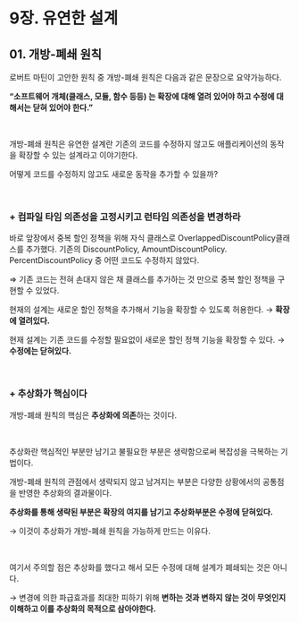 # 9장. 유연한 설계

## 01. 개방-폐쇄 원칙

로버트 마틴이 고안한 원칙 중 개방-폐쇄 원칙은 다음과 같은 문장으로 요약가능하다.

**“소프트웨어 개체(클래스, 모듈, 함수 등등) 는 확장에 대해 열려 있어야 하고 수정에 대해서는 닫혀 있어야 한다.”**

<br>

개방-폐쇄 원칙은 유연한 설계란 기존의 코드를 수정하지 않고도 애플리케이션의 동작을 확장할 수 있는 설계라고 이야기한다. 

어떻게 코드를 수정하지 않고도 새로운 동작을 추가할 수 있을까?

<br>

### + 컴파일 타임 의존성을 고정시키고 런타임 의존성을 변경하라

바로 앞장에서 중복 할인 정책을 위해 자식 클래스로 OverlappedDiscountPolicy클래스를 추가했다. 기존의 DiscountPolicy, AmountDiscountPolicy. PercentDiscountPolicy 중 어떤 코드도 수정하지 않았다. 

⇒ 기존 코드는 전혀 손대지 않은 채 클래스를 추가하는 것 만으로 중복 할인 정책을 구현할 수 있었다. 

현재의 설계는 새로운 할인 정책을 추가해서 기능을 확장할 수 있도록 허용한다. → **확장에 열려있다.**

현재 설계는 기존 코드를 수정할 필요없이 새로운 할인 정책 기능을 확장할 수 있다. → **수정에는 닫혀있다.**

<br>

### + 추상화가 핵심이다

개방-폐쇄 원칙의 핵심은 **추상화에 의존**하는 것이다.

<br>

추상화란 핵심적인 부분만 남기고 불필요한 부분은 생략함으로써 복잡성을 극복하는 기법이다.

개방-폐쇄 원칙의 관점에서 생략되지 않고 남겨지는 부분은 다양한 상황에서의 공통점을 반영한 추상화의 결과물이다. 

**추상화를 통해 생략된 부분은 확장의 여지를 남기고 추상화부분은 수정에 닫혀있다.**

→ 이것이 추상화가 개방-폐쇄 원칙을 가능하게 만드는 이유다. 

<br>

여기서 주의할 점은 추상화를 했다고 해서 모든 수정에 대해 설계가 폐쇄되는 것은 아니다. 

→ 변경에 의한 파급효과를 최대한 피하기 위해 **변하는 것과 변하지 않는 것이 무엇인지 이해하고 이를 추상화의 목적으로 삼아야한다.**
